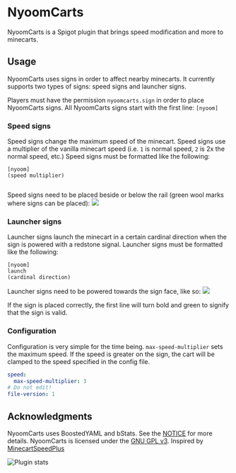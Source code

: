 # NyoomCarts
NyoomCarts is a Spigot plugin that brings speed modification and more to minecarts.

## Usage
NyoomCarts uses signs in order to affect nearby minecarts. It currently supports two types of signs: speed signs and launcher signs.

Players must have the permission `nyoomcarts.sign` in order to place NyoomCarts signs.
All NyoomCarts signs start with the first line: `[nyoom]`
### Speed signs
Speed signs change the maximum speed of the minecart. Speed signs use a multiplier of the vanilla minecart speed (i.e. `1` is normal speed, `2` is 2x the normal speed, etc.)
Speed signs must be formatted like the following:
```
[nyoom]
(speed multiplier)


```
Speed signs need to be placed beside or below the rail (green wool marks where signs can be placed):
[![](https://i.imgur.com/rOpHVEK.png)](https://i.imgur.com/rOpHVEK.png)
### Launcher signs
Launcher signs launch the minecart in a certain cardinal direction when the sign is powered with a redstone signal.
Launcher signs must be formatted like the following:
```
[nyoom]
launch
(cardinal direction)

```
Launcher signs need to be powered towards the sign face,  like so:
[![](https://i.imgur.com/lo5Rrwu.png)](https://i.imgur.com/lo5Rrwu.png)

If the sign is placed correctly, the first line will turn bold and green to signify that the sign is valid.

### Configuration
Configuration is very simple for the time being.
`max-speed-multiplier` sets the maximum speed. If the speed is greater on the sign, the cart will be clamped to the speed specified in the config file.
```yml
speed:
  max-speed-multiplier: 3
# Do not edit!
file-version: 1
```

## Acknowledgments
NyoomCarts uses BoostedYAML and bStats. See the [NOTICE](https://github.com/0b10000/NyoomCarts/blob/main/NOTICE) for more details.
NyoomCarts is licensed under the [GNU GPL v3](https://github.com/0b10000/NyoomCarts/blob/main/LICENSE).
Inspired by [MinecartSpeedPlus](https://www.spigotmc.org/resources/minecart-speed-plus.69639/)

![Plugin stats](https://bstats.org/signatures/bukkit/NyoomCarts.svg)
